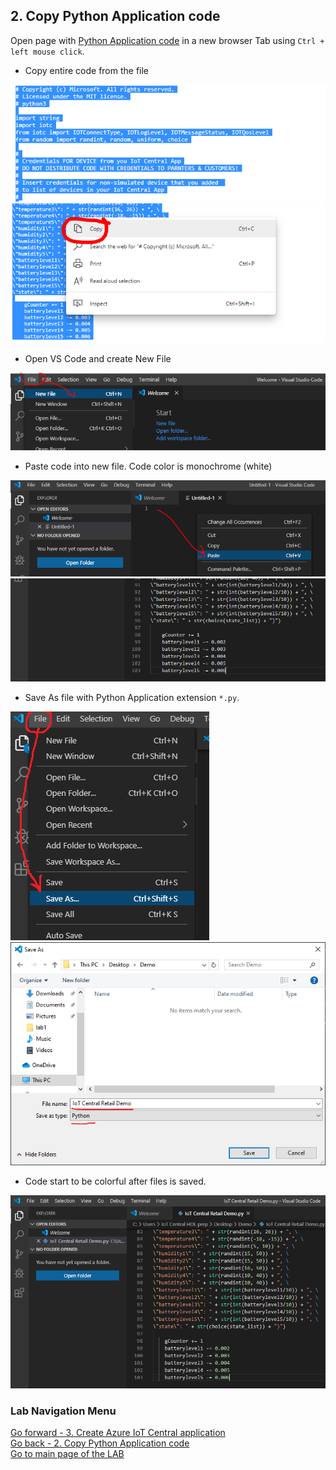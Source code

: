 ## 2. Copy Python Application code
Open page with [Python Application code](https://raw.githubusercontent.com/dmitriyteteruk/offsite-labs/master/lab1/Multiple-Sensors-Devices_App.py) in a new browser Tab using `Ctrl + left mouse click`.

 - Copy entire code from the file
 
![](lab1/lab1-1.PNG)
![](lab1/lab1-2.PNG)

 - Open VS Code and create New File

![](lab1/lab1-3.PNG)

 - Paste code into new file. Code color is monochrome (white)
 
![](lab1/lab1-4.PNG) 
![](lab1/lab1-5.PNG) 

 - Save As file with Python Application extension `*.py`. 

![](lab1/lab1-6.PNG)
![](lab1/lab1-7.1.PNG)

- Code start to be colorful after files is saved.

![](lab1/lab1-7.2.PNG)

### Lab Navigation Menu
[Go forward - 3. Create Azure IoT Central application](/iotcentral-lab1-3.md)<br>
[Go back - 2. Copy Python Application code](/iotcentral-lab1-2.md)<br>
[Go to main page of the LAB](/iotcentral-lab1-0.md)
